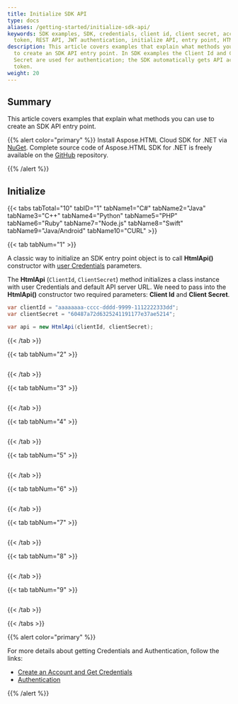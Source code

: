 ```yaml
---
title: Initialize SDK API
type: docs
aliases: /getting-started/initialize-sdk-api/
keywords: SDK examples, SDK, credentials, client id, client secret, access token, JWT
  token, REST API, JWT authentication, initialize API, entry point, HTML
description: This article covers examples that explain what methods you can use
  to create an SDK API entry point. In SDK examples the Client Id and Client
  Secret are used for authentication; the SDK automatically gets API access
  token.
weight: 20
---
```

## **Summary**
This article covers examples that explain what methods you can use to create an SDK API entry point.


{{% alert color="primary" %}} 
Install Aspose.HTML Cloud SDK for .NET via [NuGet](https://www.nuget.org/packages/Aspose.HTML-Cloud/). Complete source code of Aspose.HTML SDK for .NET is freely available on the [GitHub](https://github.com/aspose-html-cloud/aspose-html-cloud-dotnet) repository.

{{% /alert %}}

## **Initialize**

{{< tabs tabTotal="10" tabID="1" tabName1="C#"  tabName2="Java" tabName3="C++"  tabName4="Python" tabName5="PHP"  tabName6="Ruby" tabName7="Node.js" tabName8="Swift"  tabName9="Java/Android" tabName10="CURL" >}}

{{< tab tabNum="1" >}}

A classic way to initialize an SDK entry point object is to call **HtmlApi()** constructor with [user Credentials](/html/overview/create-an-account-and-get-credentials/) parameters.

The **HtmlApi** (`ClientId`, `ClientSecret`) method initializes a class instance with user Credentials and default API server URL. We need to pass into the **HtmlApi()** constructor two required parameters: **Client Id** and **Client Secret**.

```c#
var clientId = "aaaaaaaa-cccc-dddd-9999-1112222333dd";
var clientSecret = "60487a72d6325241191177e37ae5214";

var api = new HtmlApi(clientId, clientSecret);

```

{{< /tab >}}

{{< tab tabNum="2" >}}

```java

```

{{< /tab >}}

{{< tab tabNum="3" >}}

```c++

```

{{< /tab >}}

{{< tab tabNum="4" >}}


```python

```

{{< /tab >}}

{{< tab tabNum="5" >}}

```php

```

{{< /tab >}}

{{< tab tabNum="6" >}}

```ruby

```

{{< /tab >}}

{{< tab tabNum="7" >}}

```javascript

```

{{< /tab >}}

{{< tab tabNum="8" >}}

```swift

```

{{< /tab >}}

{{< tab tabNum="9" >}}

```java

```

{{< /tab >}}

{{< /tabs >}}	


{{% alert color="primary" %}} 

For more details about getting Credentials and Authentication, follow the links:

* [Create an Account and Get Credentials](/html/overview/create-an-account-and-get-credentials/)
* [Authentication](/html/getting-started/authentication/) 

{{% /alert %}}